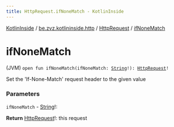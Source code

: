 ```yaml
---
title: HttpRequest.ifNoneMatch - KotlinInside
---
```


[KotlinInside](../../index.html) / [be.zvz.kotlininside.http](../index.html) / [HttpRequest](index.html) / [ifNoneMatch](./if-none-match.html)

# ifNoneMatch

(JVM) `open fun ifNoneMatch(ifNoneMatch: `[`String`](https://kotlinlang.org/api/latest/jvm/stdlib/kotlin/-string/index.html)`!): `[`HttpRequest`](index.html)`!`

Set the 'If-None-Match' request header to the given value

### Parameters

`ifNoneMatch` - [String](https://kotlinlang.org/api/latest/jvm/stdlib/kotlin/-string/index.html)!:

**Return**
[HttpRequest](index.html)!: this request

